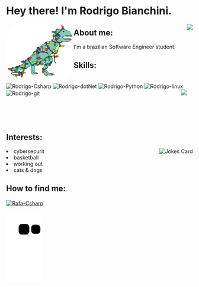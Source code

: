<h1>Hey there! I'm Rodrigo Bianchini.</h1>

<div align="left"> 
    <img align="left" alt="dino" height="150" style="border-radius:50px;" src="https://github.com/Biankowski/Biankowski/blob/87e3c24814e1db37ca21981cb2c21f88399a5947/giphy.gif">
    <img align="right" height="180em" src="https://github-readme-stats.vercel.app/api?username=Biankowski&show_icons=true&theme=algolia&include_all_commits=true&count_private=true"/>
</div>

<h2>About me:</h2>
<p> I'm a brazilian Software Engineer student.</p>

<h2>Skills:</h2>

<div style="display: inline_grid"><br>
  <img align="center" alt="Rodrigo-Csharp" height="30" width="40" src="https://cdn.jsdelivr.net/gh/devicons/devicon/icons/csharp/csharp-original.svg">
  <img align="center" alt="Rodrigo-dotNet" height="30" width="40" src="https://cdn.jsdelivr.net/gh/devicons/devicon/icons/dot-net/dot-net-plain-wordmark.svg">
  <img align="center" alt="Rodrigo-Python" height="30" width="40" src="https://cdn.jsdelivr.net/gh/devicons/devicon/icons/python/python-original.svg">
  <img align="center" alt="Rodrigo-linux" height="30" width="40" src="https://cdn.jsdelivr.net/gh/devicons/devicon/icons/linux/linux-original.svg">
  <img align="center" alt="Rodrigo-git" height="30" width="40" src="https://cdn.jsdelivr.net/gh/devicons/devicon/icons/git/git-plain.svg">
  <img align="right" height="150em" src="https://github-readme-stats.vercel.app/api/top-langs/?username=Biankowski&layout=compact&langs_count=7&theme=algolia"/>

</div>

<br>
<br>
<br>
<br>

<h2>Interests:</h2>

<div style="display: inline_grid">
    <img align="right" src="https://readme-jokes.vercel.app/api?borderColor=white&theme=algolia" alt="Jokes Card" />
  <li>cybersecurit</li>
  <li>basketball</li>
  <li>working out</li>
  <li>cats & dogs</li>

</div>



<h2>How to find me:</h2>
    <a href="https://www.linkedin.com/in/biankowski/" target="_blank">
        <img align="center" alt="Rafa-Csharp" height="30" width="40" src="https://cdn.jsdelivr.net/gh/devicons/devicon/icons/linkedin/linkedin-original.svg" target="_blank">
    </a>
<br>

![Snake animation](https://github.com/Biankowski/Biankowski/blob/output/github-contribution-grid-snake.svg)
